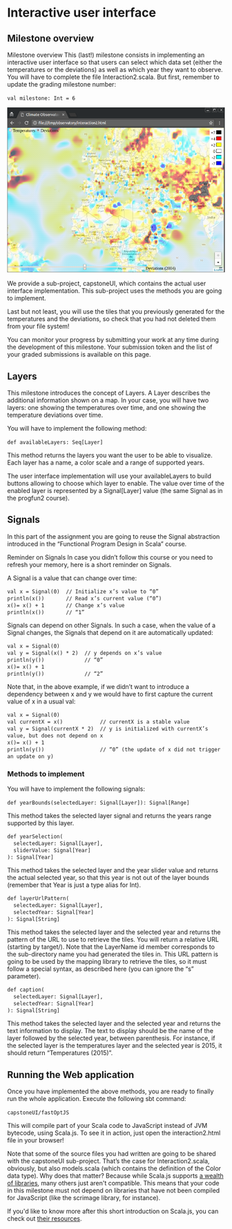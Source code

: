 # Interactive user interface

## Milestone overview
Milestone overview
This (last!) milestone consists in implementing an interactive user interface so that users can select which data set (either the temperatures or the deviations) as well as which year they want to observe. You will have to complete the file  Interaction2.scala. But first, remember to update the grading milestone number:

`val milestone: Int = 6`

![milestone](https://github.com/wxo15/EPFL-functional-programming-in-scala/blob/main/Course5/observatory/6.1-milestone-6.png)

We provide a sub-project, capstoneUI, which contains the actual user interface implementation. This sub-project uses the methods you are going to implement.

Last but not least, you will use the tiles that you previously generated for the temperatures and the deviations, so check that you had not deleted them from your file system!

You can monitor your progress by submitting your work at any time during the development of this milestone. Your submission token and the list of your graded submissions is available on this page.

## Layers
This milestone introduces the concept of Layers. A Layer describes the additional information shown on a map. In your case, you will have two layers: one showing the temperatures over time, and one showing the temperature deviations over time.

You will have to implement the following method:

`def availableLayers: Seq[Layer]`

This method returns the layers you want the user to be able to visualize. Each layer has a name, a color scale and a range of supported years.

The user interface implementation will use your availableLayers to build buttons allowing to choose which layer to enable. The value over time of the enabled layer is represented by a Signal[Layer] value (the same Signal as in the progfun2 course).

## Signals
In this part of the assignment you are going to reuse the Signal abstraction introduced in the “Functional Program Design in Scala” course.

Reminder on Signals
In case you didn’t follow this course or you need to refresh your memory, here is a short reminder on Signals.

A Signal is a value that can change over time:

```
val x = Signal(0)  // Initialize x’s value to “0”
println(x())       // Read x’s current value (“0”)
x()= x() + 1       // Change x’s value
println(x())       // “1”
```

Signals can depend on other Signals. In such a case, when the value of a Signal changes, the Signals that depend on it are automatically updated:

```
val x = Signal(0)
val y = Signal(x() * 2)  // y depends on x’s value
println(y())             // “0”
x()= x() + 1
println(y())             // “2”
```

Note that, in the above example, if we didn’t want to introduce a dependency between x and y we would have to first capture the current value of x in a usual val:

```
val x = Signal(0)
val currentX = x()            // currentX is a stable value
val y = Signal(currentX * 2)  // y is initialized with currentX’s value, but does not depend on x
x()= x() + 1
println(y())                  // “0” (the update of x did not trigger an update on y)
```

### Methods to implement
You will have to implement the following signals:

`def yearBounds(selectedLayer: Signal[Layer]): Signal[Range]`

This method takes the selected layer signal and returns the years range supported by this layer.

```
def yearSelection(
  selectedLayer: Signal[Layer],
  sliderValue: Signal[Year]
): Signal[Year]
```
This method takes the selected layer and the year slider value and returns the actual selected year, so that this year is not out of the layer bounds (remember that Year is just a type alias for Int).

```
def layerUrlPattern(
  selectedLayer: Signal[Layer],
  selectedYear: Signal[Year]
): Signal[String]
```

This method takes the selected layer and the selected year and returns the pattern of the URL to use to retrieve the tiles. You will return a relative URL (starting by target/). Note that the LayerName id member corresponds to the sub-directory name you had generated the tiles in. This URL pattern is going to be used by the  mapping library to retrieve the tiles, so it must follow a special syntax, as described here  (you can ignore the “s” parameter).

```
def caption(
  selectedLayer: Signal[Layer],
  selectedYear: Signal[Year]
): Signal[String]
```

This method takes the selected layer and the selected year and returns the text information to display. The text to display should be the name of the layer followed by the selected year, between parenthesis. For instance, if the selected layer is the temperatures layer and the selected year is 2015, it should return “Temperatures (2015)”.

## Running the Web application
Once you have implemented the above methods, you are ready to finally run the whole application. Execute the following sbt command:

`capstoneUI/fastOptJS`

This will compile part of your Scala code to JavaScript instead of JVM bytecode, using Scala.js. To see it in action, just open the interaction2.html file in your browser!

Note that some of the source files you had written are going to be shared with the capstoneUI sub-project. That’s the case for Interaction2.scala, obviously, but also models.scala (which contains the definition of the Color data type). Why does that matter? Because while Scala.js supports [a wealth of libraries](https://www.scala-js.org/libraries/), many others just aren't compatible. This means that your code in this milestone must not depend on libraries that have not been compiled for JavaScript (like the scrimage library, for instance).

If you'd like to know more after this short introduction on Scala.js, you can check out [their resources](https://www.scala-js.org/tutorial/).


